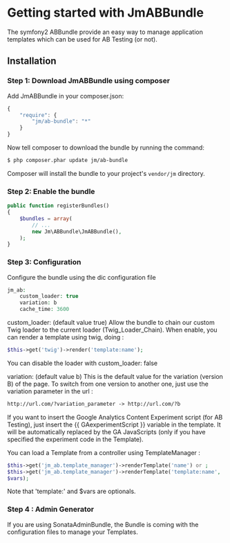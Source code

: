Getting started with JmABBundle
===============================

The symfony2 ABBundle provide an easy way to manage application templates which can be used for AB Testing (or not).


## Installation

### Step 1: Download JmABBundle using composer

Add JmABBundle in your composer.json:

```js
{
    "require": {
        "jm/ab-bundle": "*"
    }
}
```

Now tell composer to download the bundle by running the command:

``` bash
$ php composer.phar update jm/ab-bundle
```

Composer will install the bundle to your project's `vendor/jm` directory.


### Step 2: Enable the bundle
```php
public function registerBundles()
{
    $bundles = array(
        // ...
        new Jm\ABBundle\JmABBundle(),
    );
}
```

### Step 3: Configuration

Configure the bundle using the dic configuration file
```php
jm_ab:
    custom_loader: true
    variation: b
    cache_time: 3600
```

custom_loader:
(default value true)
Allow the bundle to chain our custom Twig loader to the current loader
(Twig_Loader_Chain). When enable, you can render a template using twig, doing :
```php
$this->get('twig')->render('template:name');
```
You can disable the loader with custom_loader: false

variation:
(default value b)
This is the default value for the variation (version B) of the page.
To switch from one version to another one, just use the variation parameter in the url :
```html
http://url.com/?variation_parameter -> http://url.com/?b
```

If you want to insert the Google Analytics Content Experiment script (for AB
Testing), just insert the {{ GAexperimentScript }} variable in the template.
It will be automatically replaced by the GA JavaScripts (only if you have
specified the experiment code in the Template).

You can load a Template from a controller using TemplateManager :
```php
$this->get('jm_ab.template_manager')->renderTemplate('name') or ;
$this->get('jm_ab.template_manager')->renderTemplate('template:name',
$vars);
```
Note that 'template:' and $vars are optionals.

### Step 4 : Admin Generator

If you are using SonataAdminBundle, the Bundle is coming with the configuration files 
to manage your Templates.

